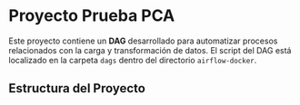 # Proyecto Prueba PCA

Este proyecto contiene un **DAG** desarrollado para automatizar procesos relacionados con la carga y transformación de datos. El script del DAG está localizado en la carpeta `dags` dentro del directorio `airflow-docker`.

## Estructura del Proyecto

